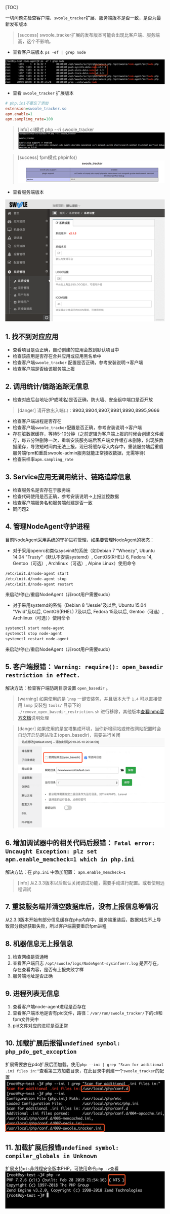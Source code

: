 [TOC]

一切问题先检查客户端、`swoole_tracker`扩展、服务端版本是否一致，是否为最新发布版本

>[success] swoole_tracker扩展的发布版本可能会出现比客户端、服务端高，这个不影响。

* 查看客户端版本 `ps -ef | grep node`

![](images/screenshot_1565061680091.png)

* 查看 `swoole_tracker` 扩展版本

```ini
# php.ini不要忘了添加
extension=swoole_tracker.so
apm.enable=1
apm.sampling_rate=100
```

>[info] cli模式 php --ri swoole_tracker
![](images/screenshot_1566982363491.png)

>[success] fpm模式 phpinfo()
![](images/screenshot_1566982305216.png)

* 查看服务端版本

![](images/screenshot_1565061881319.png)

## 1. 找不到对应应用

* 查看项目是否正确，自动创建的应用会放到默认项目中
* 检查该应用是否存在合并应用或应用黑名单中
* 检查客户端`swoole_tracker` 配置是否正确，参考安装说明->客户端
* 检查客户端是否给该服务端上报

## 2. 调用统计/链路追踪无信息

* 检查对应后台地址(IP或域名)是否正确，防火墙、安全组中端口是否开放
>[danger] 请开放出入端口：**9903,9904,9907,9981,9990,8995,9666**
* 检查客户端进程是否存在
* 检查客户端`swoole_tracker`配置是否正确，参考安装说明->客户端
* 存在脏数据缓存，等待5-10分钟（之前逻辑为客户端上报的时候会创建文件缓存，每五分钟删除一次，重新安装服务端后客户端文件缓存未删除，出现脏数据缓存，导致短时间内无法上报，现已将缓存写入内存中，重装服务端后重启服务端fpm和重启swoole-admin服务就能正常接收数据，无需等待）
* 检查采样率`apm.sampling_rate`

## 3. Service应用无调用统计、链路追踪信息

* 检查服务名是否存在于服务端
* 检查代码使用是否正确，参考安装说明->上报监控数据
* 检查客户端服务名和服务端创建是否一致
* 同问题2

## 4. 管理NodeAgent守护进程

目前NodeAgent采用系统的守护进程管理，如果要管理NodeAgent的状态：

* 对于采用openrc和类似sysvinit的系统（如Debian 7 "Wheezy", Ubuntu 14.04 "Trusty"（默认不安装systemd）, CentOS(RHEL) 6, Fedora 14, Gentoo（可选）, Archlinux（可选）, Alpine Linux）使用命令

```bash
/etc/init.d/node-agent start
/etc/init.d/node-agent stop
/etc/init.d/node-agent restart
```

来启动/停止/重启NodeAgent（非root用户需要sudo）

* 对于采用systemd的系统（Debian 8 "Jessie"及以后, Ubuntu 15.04 "Vivid"及以后, CentOS(RHEL) 7及以后, Fedora 15及以后, Gentoo（可选）, Archlinux（可选））使用命令

```bash
systemctl start node-agent
systemctl stop node-agent
systemctl restart node-agent
```

来启动/停止/重启NodeAgent（非root用户需要sudo）

## 5. 客户端报错： `Warning: require(): open_basedir restriction in effect.`

解决方法：检查客户端防跨目录设置 `open_basedir` 。

>[warning] 如果使用的是 `lnmp` 一键安装包，并且版本大于 `1.4` 可以直接使用 `lnmp` 安装包 `tools/` 目录下的 `./remove_open_basedir_restriction.sh` 进行移除，其他版本[查看lnmp官方文档](https://lnmp.org/faq/lnmp-vhost-add-howto.html#user.ini)说明处理

>[danger] 如果使用的是宝塔集成环境，当你新增网站或修改网站配置时会自动开启防跨站攻击(open_basedir)，需要进行关闭
![](images/bt-open_basedir.png)

## 6. 增加调试器中的相关代码后报错： `Fatal error: Uncaught Exception: plz set apm.enable_memcheck=1 which in php.ini`

解决方法：在 `php.ini` 中添加配置： `apm.enable_memcheck=1`

>[info] 从2.3.3版本以后默认关闭调试功能，需要手动进行配置。或者使用远程调试

## 7. 重装服务端并清空数据库后，没有上报信息等情况

从2.3.3版本开始有部分信息缓存在php内存中，服务端重装后，数据对应不上导致部分数据获取失败，所以客户端需要重启fpm进程

## 8. 机器信息无上报信息

1. 检查网络是否通畅
2. 查看客户端日志 `/opt/swoole/logs/NodeAgent-sysinfoerr.log` 是否存在，存在查看内容，是否有上报失败字样
3. 服务端地址是否正确

## 9. 进程列表无信息

1. 查看客户端node-agent进程是否存在
2. 查看客户端本地是否有pid文件，路径：`/var/run/swoole_tracker/`下的cli和fpm文件夹中
3. pid文件对应的进程是否正常

## 10. 加载扩展后报错`undefined symbol: php_pdo_get_exception`

扩展需要放在pdo扩展后面加载。使用`php --ini | grep "Scan for additional .ini files in:"`查看第三方加载目录，在此目录中创建一个`swoole_tracker`的配置
![](images/screenshot_1566982265088.png)


## 11. 加载扩展后报错`undefined symbol: compiler_globals in Unknown`

扩展支持`nts`非线程安全版本PHP，可使用命令`php -v`查看
![](images/screenshot_1566982251150.png)